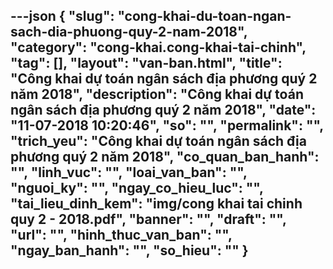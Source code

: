 ---json
{
    "slug": "cong-khai-du-toan-ngan-sach-dia-phuong-quy-2-nam-2018",
    "category": "cong-khai.cong-khai-tai-chinh",
    "tag": [],
    "layout": "van-ban.html",
    "title": "Công khai dự toán ngân sách địa phương quý 2 năm 2018",
    "description": "Công khai dự toán ngân sách địa phương quý 2 năm 2018",
    "date": "11-07-2018 10:20:46",
    "so": "",
    "permalink": "",
    "trich_yeu": "Công khai dự toán ngân sách địa phương quý 2 năm 2018",
    "co_quan_ban_hanh": "",
    "linh_vuc": "",
    "loai_van_ban": "",
    "nguoi_ky": "",
    "ngay_co_hieu_luc": "",
    "tai_lieu_dinh_kem": "img/cong khai tai chinh quy 2 - 2018.pdf",
    "banner": "",
    "draft": "",
    "url": "",
    "hinh_thuc_van_ban": "",
    "ngay_ban_hanh": "",
    "so_hieu": ""
}
---

